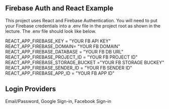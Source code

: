 ## Firebase Auth and React Example
This project uses React and Firebase Authentication.  You will need to put your Firebase credentials into a .env file in the project root as shown in the lecture. The .env file should look like below.  

REACT_APP_FIREBASE_KEY = "YOUR FB API KEY"
REACT_APP_FIREBASE_DOMAIN= "YOUR FB DOMAIN"
REACT_APP_FIREBASE_DATABASE = "YOUR FB DB URL"
REACT_APP_FIREBASE_PROJECT_ID = "YOUR FB PROJECT ID"  
REACT_APP_FIREBASE_STORAGE_BUCKET ="YOUR FB STORAGE BUCKEY"
REACT_APP_FIREBASE_SENDER_ID = "YOUR FB SENDER ID"
REACT_APP_FIREBASE_APP_ID = "YOUR FB APP ID"

## Login Providers

Email/Password, Google Sign-in, Facebook Sign-in

